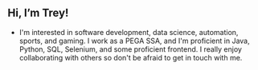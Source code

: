 ## Hi, I’m Trey! 
- I'm interested in software development, data science, automation, sports, and gaming. I work as a PEGA SSA, and I'm proficient in Java, Python, SQL, Selenium, and some proficient frontend. I really enjoy collaborating with others so don't be afraid to get in touch with me.
